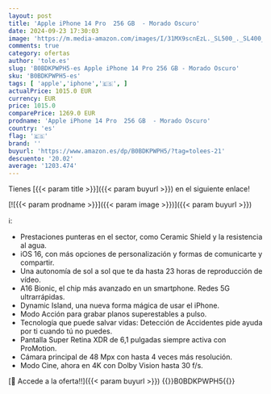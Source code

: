 ```yaml
---
layout: post
title: 'Apple iPhone 14 Pro  256 GB  - Morado Oscuro'
date: 2024-09-23 17:30:03
image: 'https://m.media-amazon.com/images/I/31MX9scnEzL._SL500_._SL400_.jpg'
comments: true
category: ofertas
author: 'tole.es'
slug: 'B0BDKPWPH5-es Apple iPhone 14 Pro 256 GB - Morado Oscuro'
sku: 'B0BDKPWPH5-es'
tags: [ 'apple','iphone','🇪🇸', ]
actualPrice: 1015.0 EUR
currency: EUR
price: 1015.0
comparePrice: 1269.0 EUR
prodname: 'Apple iPhone 14 Pro  256 GB  - Morado Oscuro'
country: 'es'
flag: '🇪🇸'
brand: ''
buyurl: 'https://www.amazon.es/dp/B0BDKPWPH5/?tag=tolees-21'
descuento: '20.02'
average: '1203.474'
---
```


Tienes [{{< param title >}}]({{< param buyurl >}}) en el siguiente enlace!

[![{{< param prodname >}}]({{< param image >}})]({{< param buyurl >}})

ℹ️:

- Prestaciones punteras en el sector, como Ceramic Shield y la resistencia al agua.
- iOS 16, con más opciones de personalización y formas de comunicarte y compartir.
- Una autonomía de sol a sol que te da hasta 23 horas de reproducción de vídeo.
- A16 Bionic, el chip más avanzado en un smartphone. Redes 5G ultrarrápidas.
- Dynamic Island, una nueva forma mágica de usar el iPhone.
- Modo Acción para grabar planos superestables a pulso.
- Tecnología que puede salvar vidas: Detección de Accidentes pide ayuda por ti cuando tú no puedes.
- Pantalla Super Retina XDR de 6,1 pulgadas siempre activa con ProMotion.
- Cámara principal de 48 Mpx con hasta 4 veces más resolución.
- Modo Cine, ahora en 4K con Dolby Vision hasta 30 f/s.

[🛒 Accede a la oferta!!]({{< param buyurl >}})
{{<world>}}B0BDKPWPH5{{</world>}}
